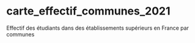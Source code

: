 # carte_effectif_communes_2021
 Effectif des étudiants dans des établissements supérieurs en France par communes
